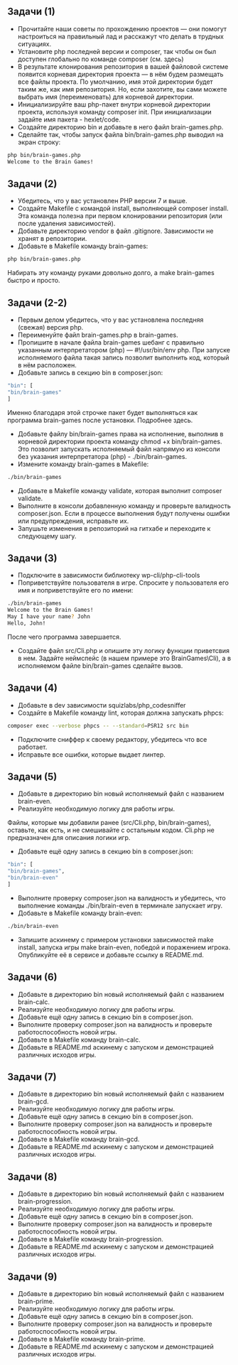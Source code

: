 ## Задачи (1)
* Прочитайте наши советы по прохождению проектов — они помогут настроиться на правильный лад и расскажут что делать в трудных ситуациях.
* Установите php последней версии и composer, так чтобы он был доступен глобально по команде composer (см. здесь)
* В результате клонирования репозитория в вашей файловой системе появится корневая директория проекта — в нём будем размещать все файлы проекта. По умолчанию, имя этой директории будет таким же, как имя репозитория. Но, если захотите, вы сами можете выбрать имя (переименовать) для корневой директории.
* Инициализируйте ваш php-пакет внутри корневой директории проекта, используя команду composer init. При инициализации задайте имя пакета - hexlet/code.
* Создайте директорию bin и добавьте в него файл brain-games.php.
* Сделайте так, чтобы запуск файла bin/brain-games.php выводил на экран строку:
```bash
php bin/brain-games.php
Welcome to the Brain Games!
```
## Задачи (2)
* Убедитесь, что у вас установлен PHP версии 7 и выше.
* Создайте Makefile с командой install, выполняющей composer install. Эта команда полезна при первом клонировании репозитория (или после удаления зависимостей).
* Добавьте директорию vendor в файл .gitignore. Зависимости не хранят в репозитории.
* Добавьте в Makefile команду brain-games:
```bash
php bin/brain-games.php
```
Набирать эту команду руками довольно долго, а make brain-games быстро и просто.

## Задачи (2-2)
* Первым делом убедитесь, что у вас установлена последняя (свежая) версия php.
* Переименуйте файл brain-games.php в brain-games.
* Пропишите в начале файла brain-games шебанг с правильно указанным интерпретатором (php) — #!/usr/bin/env php. При запуске исполняемого файла такая запись позволит выполнить код, который в нём расположен.
* Добавьте запись в секцию bin в composer.json:
```bash
"bin": [
"bin/brain-games"
]
```
Именно благодаря этой строчке пакет будет выполняться как программа brain-games после установки. Подробнее здесь.

* Добавьте файлу bin/brain-games права на исполнение, выполнив в корневой директории проекта команду chmod +x bin/brain-games. Это позволит запускать исполняемый файл напрямую из консоли без указания интерпретатора (php) - ./bin/brain-games.
* Измените команду brain-games в Makefile:
```bash
./bin/brain-games
```
* Добавьте в Makefile команду validate, которая выполнит composer validate.
* Выполните в консоли добавленную команду и проверьте валидность composer.json. Если в процессе выполнения будут получены ошибки или предупреждения, исправьте их.
* Запушьте изменения в репозиторий на гитхабе и переходите к следующему шагу.
## Задачи (3)
* Подключите в зависимости библиотеку wp-cli/php-cli-tools
* Поприветствуйте пользователя в игре. Спросите у пользователя его имя и поприветствуйте его по имени:
```bash
./bin/brain-games
Welcome to the Brain Games!
May I have your name? John
Hello, John!
```
После чего программа завершается.
* Создайте файл src/Cli.php и опишите эту логику функции приветсвия в нем. Задайте неймспейс (в нашем примере это BrainGames\Cli), а в исполняемом файле bin/brain-games сделайте вызов.
## Задачи (4)
* Добавьте в dev зависимости squizlabs/php_codesniffer
* Создайте в Makefile команду lint, которая должна запускать phpcs:
```bash
composer exec --verbose phpcs -- --standard=PSR12 src bin
```
* Подключите сниффер к своему редактору, убедитесь что все работает.
* Исправьте все ошибки, которые выдает линтер.
## Задачи (5)
* Добавьте в директорию bin новый исполняемый файл с названием brain-even.
* Реализуйте необходимую логику для работы игры.

Файлы, которые мы добавили ранее (src/Cli.php, bin/brain-games), оставьте, как есть, и не смешивайте с остальным кодом. Cli.php не предназначен для описания логики игр.

* Добавьте ещё одну запись в секцию bin в composer.json:
```bash
"bin": [
"bin/brain-games",
"bin/brain-even"
]
```
* Выполните проверку composer.json на валидность и убедитесь, что выполнение команды ./bin/brain-even в терминале запускает игру.
* Добавьте в Makefile команду brain-even:
```bash
./bin/brain-even
```
* Запишите аскинему с примером установки зависимостей make install, запуска игры make brain-even, победой и поражением игрока. Опубликуйте её в сервисе и добавьте ссылку в README.md.  
## Задачи (6)
* Добавьте в директорию bin новый исполняемый файл с названием brain-calc.
* Реализуйте необходимую логику для работы игры.
* Добавьте ещё одну запись в секцию bin в composer.json.
* Выполните проверку composer.json на валидность и проверьте работоспособность новой игры.
* Добавьте в Makefile команду brain-calc.
* Добавьте в README.md аскинему с запуском и демонстрацией различных исходов игры.
## Задачи (7)
* Добавьте в директорию bin новый исполняемый файл с названием brain-gcd.
* Реализуйте необходимую логику для работы игры.
* Добавьте ещё одну запись в секцию bin в composer.json.
* Выполните проверку composer.json на валидность и проверьте работоспособность новой игры.
* Добавьте в Makefile команду brain-gcd.
* Добавьте в README.md аскинему с запуском и демонстрацией различных исходов игры.
## Задачи (8)
* Добавьте в директорию bin новый исполняемый файл с названием brain-progression.
* Реализуйте необходимую логику для работы игры.
* Добавьте ещё одну запись в секцию bin в composer.json.
* Выполните проверку composer.json на валидность и проверьте работоспособность новой игры.
* Добавьте в Makefile команду brain-progression.
* Добавьте в README.md аскинему с запуском и демонстрацией различных исходов игры.
## Задачи (9)
* Добавьте в директорию bin новый исполняемый файл с названием brain-prime.
* Реализуйте необходимую логику для работы игры.
* Добавьте ещё одну запись в секцию bin в composer.json.
* Выполните проверку composer.json на валидность и проверьте работоспособность новой игры.
* Добавьте в Makefile команду brain-prime.
* Добавьте в README.md аскинему с запуском и демонстрацией различных исходов игры.
